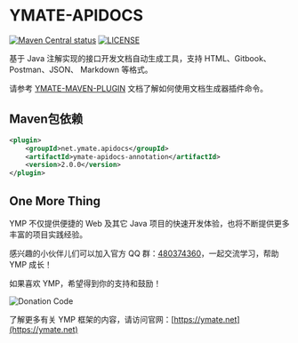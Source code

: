 # YMATE-APIDOCS

[![Maven Central status](https://img.shields.io/maven-central/v/net.ymate.maven.plugins/ymate-maven-plugin.svg)](https://search.maven.org/artifact/net.ymate.maven.plugins/ymate-maven-plugin)
[![LICENSE](https://img.shields.io/github/license/suninformation/ymate-maven-plugin.svg)](https://gitee.com/suninformation/ymate-maven-plugin/blob/master/LICENSE)

基于 Java 注解实现的接口开发文档自动生成工具，支持 HTML、Gitbook、Postman、JSON、 Markdown 等格式。

请参考 [YMATE-MAVEN-PLUGIN](https://gitee.com/suninformation/ymate-maven-plugin#apidocs) 文档了解如何使用文档生成器插件命令。



## Maven包依赖

```xml
<plugin>
    <groupId>net.ymate.apidocs</groupId>
    <artifactId>ymate-apidocs-annotation</artifactId>
    <version>2.0.0</version>
</plugin>
```



## One More Thing

YMP 不仅提供便捷的 Web 及其它 Java 项目的快速开发体验，也将不断提供更多丰富的项目实践经验。

感兴趣的小伙伴儿们可以加入官方 QQ 群：[480374360](https://qm.qq.com/cgi-bin/qm/qr?k=3KSXbRoridGeFxTVA8HZzyhwU_btZQJ2)，一起交流学习，帮助 YMP 成长！

如果喜欢 YMP，希望得到你的支持和鼓励！

![Donation Code](https://ymate.net/img/donation_code.png)

了解更多有关 YMP 框架的内容，请访问官网：[https://ymate.net](https://ymate.net)